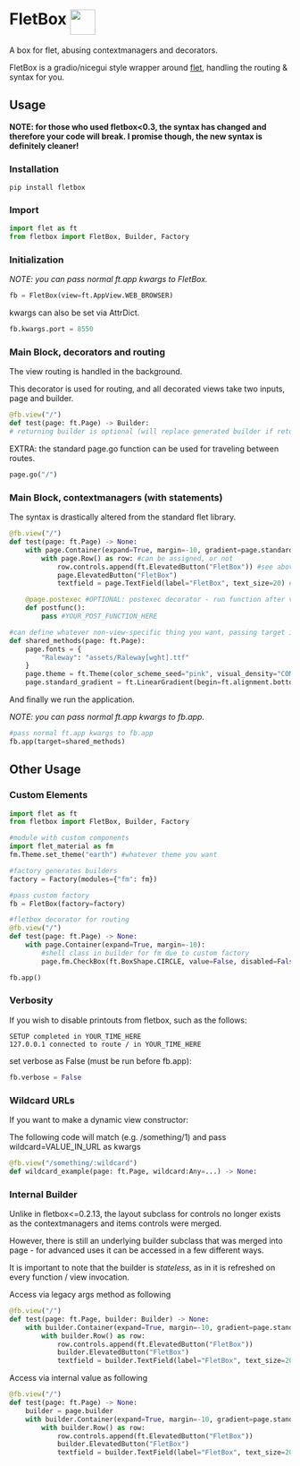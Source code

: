 # FletBox <img src=https://openclipart.org/download/183014 height=45 align=top>
A box for flet, abusing contextmanagers and decorators.

FletBox is a gradio/nicegui style wrapper around [flet](https://flet.dev/), handling the routing & syntax for you.

## Usage

**NOTE: for those who used fletbox<0.3, the syntax has changed and therefore your code will break. I promise though, the new syntax is definitely cleaner!**

### Installation
```
pip install fletbox
```

### Import
```python
import flet as ft
from fletbox import FletBox, Builder, Factory
```

### Initialization
*NOTE: you can pass normal ft.app kwargs to FletBox.*
```python
fb = FletBox(view=ft.AppView.WEB_BROWSER)
```
kwargs can also be set via AttrDict.
```python
fb.kwargs.port = 8550
```

### Main Block, decorators and routing
The view routing is handled in the background.

This decorator is used for routing, and all decorated views take two inputs, page and builder.
```python
@fb.view("/")
def test(page: ft.Page) -> Builder:
# returning builder is optional (will replace generated builder if returned).
```

EXTRA: the standard page.go function can be used for traveling between routes.
```python
page.go("/")
```

### Main Block, contextmanagers (with statements)
The syntax is drastically altered from the standard flet library.

```python
@fb.view("/")
def test(page: ft.Page) -> None:
    with page.Container(expand=True, margin=-10, gradient=page.standard_gradient): #can used stored attributes using "page" as a shared storage
        with page.Row() as row: #can be assigned, or not
            row.controls.append(ft.ElevatedButton("FletBox")) #see above
            page.ElevatedButton("FletBox")
            textfield = page.TextField(label="FletBox", text_size=20) #can be assigned, or not - for modification/reads

    @page.postexec #OPTIONAL: postexec decorator - run function after view load
    def postfunc():
        pass #YOUR_POST_FUNCTION_HERE

#can define whatever non-view-specific thing you want, passing target is optional
def shared_methods(page: ft.Page):
    page.fonts = {
        "Raleway": "assets/Raleway[wght].ttf"
    }
    page.theme = ft.Theme(color_scheme_seed="pink", visual_density="COMFORTABLE", font_family="Raleway")
    page.standard_gradient = ft.LinearGradient(begin=ft.alignment.bottom_left, end=ft.alignment.top_right, colors=["#F7C35A", "#FBAFAB"])
```

And finally we run the application.

*NOTE: you can pass normal ft.app kwargs to fb.app.*
```python
#pass normal ft.app kwargs to fb.app
fb.app(target=shared_methods)
```

## Other Usage
### Custom Elements
```python
import flet as ft
from fletbox import FletBox, Builder, Factory

#module with custom components
import flet_material as fm
fm.Theme.set_theme("earth") #whatever theme you want

#factory generates builders
factory = Factory(modules={"fm": fm})

#pass custom factory
fb = FletBox(factory=factory)

#fletbox decorator for routing
@fb.view("/")
def test(page: ft.Page) -> None:
    with page.Container(expand=True, margin=-10):
        #shell class in builder for fm due to custom factory
        page.fm.CheckBox(ft.BoxShape.CIRCLE, value=False, disabled=False)

fb.app()
```

### Verbosity
If you wish to disable printouts from fletbox, such as the follows:
```
SETUP completed in YOUR_TIME_HERE
127.0.0.1 connected to route / in YOUR_TIME_HERE
```
set verbose as False (must be run before fb.app):
```python
fb.verbose = False
```

### Wildcard URLs
If you want to make a dynamic view constructor:

The following code will match (e.g. /something/1) and pass wildcard=VALUE_IN_URL as kwargs
```python
@fb.view("/something/:wildcard")
def wildcard_example(page: ft.Page, wildcard:Any=...) -> None:
```

### Internal Builder
Unlike in fletbox<=0.2.13, the layout subclass for controls no longer exists as the contextmanagers and items controls were merged.

However, there is still an underlying builder subclass that was merged into page - for advanced uses it can be accessed in a few different ways.

It is important to note that the builder is *stateless*, as in it is refreshed on every function / view invocation.

Access via legacy args method as following
```python
@fb.view("/")
def test(page: ft.Page, builder: Builder) -> None:
    with builder.Container(expand=True, margin=-10, gradient=page.standard_gradient):
        with builder.Row() as row:
            row.controls.append(ft.ElevatedButton("FletBox"))
            builder.ElevatedButton("FletBox")
            textfield = builder.TextField(label="FletBox", text_size=20)
```

Access via internal value as following
```python
@fb.view("/")
def test(page: ft.Page) -> None:
    builder = page.builder
    with builder.Container(expand=True, margin=-10, gradient=page.standard_gradient):
        with builder.Row() as row:
            row.controls.append(ft.ElevatedButton("FletBox"))
            builder.ElevatedButton("FletBox")
            textfield = builder.TextField(label="FletBox", text_size=20)
```

